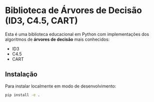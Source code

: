 ﻿# Biblioteca de Árvores de Decisão (ID3, C4.5, CART)

Esta é uma biblioteca educacional em Python com implementações dos algoritmos de **árvores de decisão** mais conhecidos:  
- ID3  
- C4.5  
- CART

## Instalação

Para instalar localmente em modo de desenvolvimento:

```bash
pip install -e .
